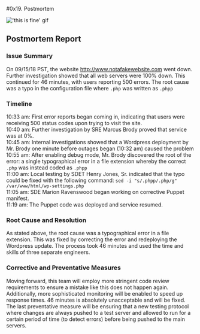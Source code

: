 #0x19. Postmortem

!['this is fine' gif](https://tenor.com/wfui.gif)   


## Postmortem Report   

### Issue Summary   
On 09/15/18 PST, the website http://www.notafakewebsite.com went down. Further investigation showed that all web servers were 100% down. This continued for 46 minutes, with users reporting 500 errors. The root cause was a typo in the configuration file where `.php` was written as `.phpp`   

### Timeline   
10:33 am: First error reports began coming in, indicating that users were receiving 500 status codes upon trying to visit the site.   
10:40 am: Further investigation by SRE Marcus Brody proved that service was at 0%.   
10:45 am: Internal investigations showed that a Wordpress deployment by Mr. Brody one minute before outages began (10:32 am) caused the problem   
10:55 am: After enabling debug mode, Mr. Brody discovered the root of the error: a single typographical error in a file extension whereby the correct `.php` was instead coded as `.phpp`   
11:00 am: Local testing by SDET Henry Jones, Sr. indicated that the typo could be fixed with the following command: `sed -i "s/.phpp/.php/g" /var/www/html/wp-settings.php`   
11:05 am: SDE Marion Ravenswood began working on corrective Puppet manifest.   
11:19 am: The Puppet code was deployed and service resumed.   

### Root Cause and Resolution   
As stated above, the root cause was a typographical error in a file extension. This was fixed by correcting the error and redeploying the Wordpress update. The process took 46 minutes and used the time and skills of three separate engineers.   

### Corrective and Preventative Measures   
Moving forward, this team will employ more stringent code review requirements to ensure a mistake like this does not happen again. Additionally, more sophisticated monitoring will be enabled to speed up response times. 46 minutes is absolutely unacceptable and will be fixed. The last preventative measure will be ensuring that a new testing protocol where changes are always pushed to a test server and allowed to run for a certain period of time (to detect errors) before being pushed to the main servers.   